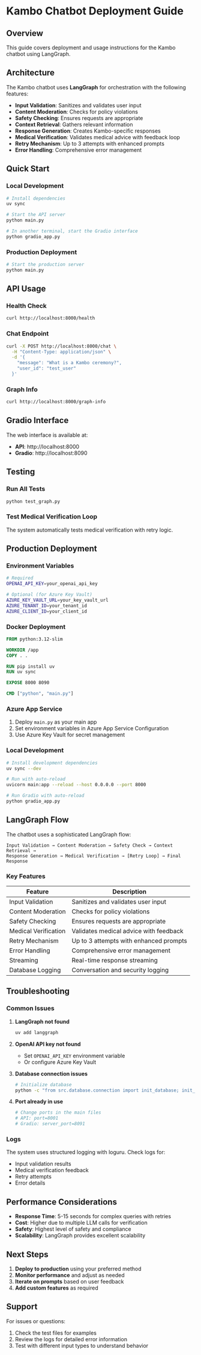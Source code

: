 # Kambo Chatbot Deployment Guide

## Overview

This guide covers deployment and usage instructions for the Kambo chatbot using LangGraph.

## Architecture

The Kambo chatbot uses **LangGraph** for orchestration with the following features:

- **Input Validation**: Sanitizes and validates user input
- **Content Moderation**: Checks for policy violations
- **Safety Checking**: Ensures requests are appropriate
- **Context Retrieval**: Gathers relevant information
- **Response Generation**: Creates Kambo-specific responses
- **Medical Verification**: Validates medical advice with feedback loop
- **Retry Mechanism**: Up to 3 attempts with enhanced prompts
- **Error Handling**: Comprehensive error management

## Quick Start

### Local Development

```bash
# Install dependencies
uv sync

# Start the API server
python main.py

# In another terminal, start the Gradio interface
python gradio_app.py
```

### Production Deployment

```bash
# Start the production server
python main.py
```

## API Usage

### Health Check
```bash
curl http://localhost:8000/health
```

### Chat Endpoint
```bash
curl -X POST http://localhost:8000/chat \
  -H "Content-Type: application/json" \
  -d '{
    "message": "What is a Kambo ceremony?",
    "user_id": "test_user"
  }'
```

### Graph Info
```bash
curl http://localhost:8000/graph-info
```

## Gradio Interface

The web interface is available at:
- **API**: http://localhost:8000
- **Gradio**: http://localhost:8090

## Testing

### Run All Tests
```bash
python test_graph.py
```

### Test Medical Verification Loop
The system automatically tests medical verification with retry logic.

## Production Deployment

### Environment Variables
```bash
# Required
OPENAI_API_KEY=your_openai_api_key

# Optional (for Azure Key Vault)
AZURE_KEY_VAULT_URL=your_key_vault_url
AZURE_TENANT_ID=your_tenant_id
AZURE_CLIENT_ID=your_client_id
```

### Docker Deployment
```dockerfile
FROM python:3.12-slim

WORKDIR /app
COPY . .

RUN pip install uv
RUN uv sync

EXPOSE 8000 8090

CMD ["python", "main.py"]
```

### Azure App Service
1. Deploy `main.py` as your main app
2. Set environment variables in Azure App Service Configuration
3. Use Azure Key Vault for secret management

### Local Development
```bash
# Install development dependencies
uv sync --dev

# Run with auto-reload
uvicorn main:app --reload --host 0.0.0.0 --port 8000

# Run Gradio with auto-reload
python gradio_app.py
```

## LangGraph Flow

The chatbot uses a sophisticated LangGraph flow:

```
Input Validation → Content Moderation → Safety Check → Context Retrieval → 
Response Generation → Medical Verification → [Retry Loop] → Final Response
```

### Key Features

| Feature | Description |
|---------|-------------|
| Input Validation | Sanitizes and validates user input |
| Content Moderation | Checks for policy violations |
| Safety Checking | Ensures requests are appropriate |
| Medical Verification | Validates medical advice with feedback |
| Retry Mechanism | Up to 3 attempts with enhanced prompts |
| Error Handling | Comprehensive error management |
| Streaming | Real-time response streaming |
| Database Logging | Conversation and security logging |

## Troubleshooting

### Common Issues

1. **LangGraph not found**
   ```bash
   uv add langgraph
   ```

2. **OpenAI API key not found**
   - Set `OPENAI_API_KEY` environment variable
   - Or configure Azure Key Vault

3. **Database connection issues**
   ```bash
   # Initialize database
   python -c "from src.database.connection import init_database; init_database()"
   ```

4. **Port already in use**
   ```bash
   # Change ports in the main files
   # API: port=8001
   # Gradio: server_port=8091
   ```

### Logs
The system uses structured logging with loguru. Check logs for:
- Input validation results
- Medical verification feedback
- Retry attempts
- Error details

## Performance Considerations

- **Response Time**: 5-15 seconds for complex queries with retries
- **Cost**: Higher due to multiple LLM calls for verification
- **Safety**: Highest level of safety and compliance
- **Scalability**: LangGraph provides excellent scalability

## Next Steps

1. **Deploy to production** using your preferred method
2. **Monitor performance** and adjust as needed
3. **Iterate on prompts** based on user feedback
4. **Add custom features** as required

## Support

For issues or questions:
1. Check the test files for examples
2. Review the logs for detailed error information
3. Test with different input types to understand behavior 